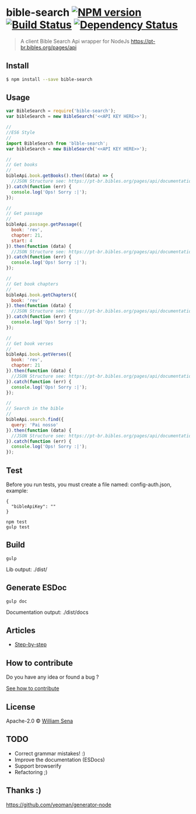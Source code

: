 # bible-search [![NPM version][npm-image]][npm-url] [![Build Status][travis-image]][travis-url] [![Dependency Status][daviddm-image]][daviddm-url]
> A client Bible Search Api wrapper for NodeJs https://pt-br.bibles.org/pages/api


## Install

```sh
$ npm install --save bible-search
```

## Usage


```js
var BibleSearch = require('bible-search');
var bibleSearch = new BibleSearch('<<API KEY HERE>>');

//
//ES6 Style
//
import BibleSearch from 'blble-search';
var bibleSearch = new BibleSearch('<<API KEY HERE>>');

//
// Get books
//
bibleApi.book.getBooks().then((data) => {
  //JSON Structure see: https://pt-br.bibles.org/pages/api/documentation/books 
}).catch(function (err) {
  console.log('Ops! Sorry :|');
});

//
// Get passage
//
bibleApi.passage.getPassage({
  book: 'rev',
  chapter: 21,
  start: 4
}).then(function (data) {
  //JSON Structure see: https://pt-br.bibles.org/pages/api/documentation/passages
}).catch(function (err) {
  console.log('Ops! Sorry :|');
});

//
// Get book chapters
//
bibleApi.book.getChapters({
  book: 'rev'
}).then(function (data) {
  //JSON Structure see: https://pt-br.bibles.org/pages/api/documentation/chapters
}).catch(function (err) {
  console.log('Ops! Sorry :|');
});

//
// Get book verses
//
bibleApi.book.getVerses({
  book: 'rev',
  chapter: 21
}).then(function (data) {
  //JSON Structure see: https://pt-br.bibles.org/pages/api/documentation/verses
}).catch(function (err) {
  console.log('Ops! Sorry :|');
});

//
// Search in the bible
//
bibleApi.search.find({
  query: 'Pai nosso'
}).then(function (data) {
  //JSON Structure see: https://pt-br.bibles.org/pages/api/documentation/search
}).catch(function (err) {
  console.log('Ops! Sorry :|');
});
```

## Test

Before you run tests, you must create a file named: config-auth.json, example:

```
{
  "bibleApiKey": ""
}
```

```
npm test
gulp test
```

## Build

```
gulp
```

Lib output: ./dist/

## Generate ESDoc

```
gulp doc
``` 

Documentation output: ./dist/docs

## Articles

- [Step-by-step](http://www.coisadeprogramador.com.br/bible-search-cliente-para-bibles-org/)

## How to contribute

Do you have any idea or found a bug ?

[See how to contribute](CONTRIBUTING.md)


## License

Apache-2.0 © [William Sena](http://www.coisadeprogramador.com.br)

[npm-image]: https://badge.fury.io/js/bible-search.svg
[npm-url]: https://npmjs.org/package/bible-search
[travis-image]: https://travis-ci.org/williampsena/bible-search.svg?branch=master
[travis-url]: https://travis-ci.org/williampsena/bible-search
[daviddm-image]: https://david-dm.org/williampsena/bible-search.svg?theme=shields.io
[daviddm-url]: https://david-dm.org/williampsena/bible-search

## TODO

- Correct grammar mistakes! :)
- Improve the documentation (ESDocs)
- Support browserify
- Refactoring ;)

## Thanks :)

https://github.com/yeoman/generator-node
